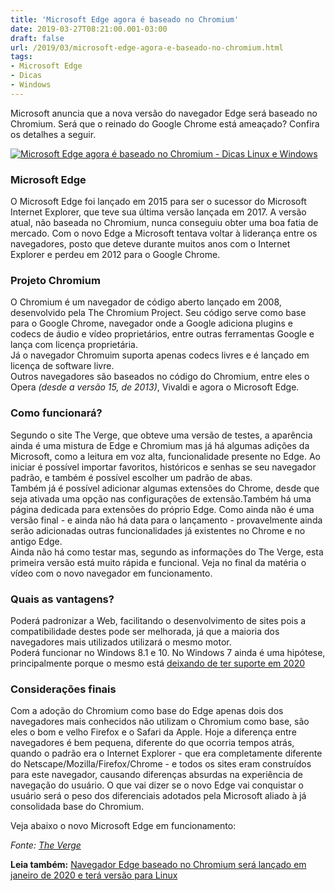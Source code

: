 ```yaml
---
title: 'Microsoft Edge agora é baseado no Chromium'
date: 2019-03-27T08:21:00.001-03:00
draft: false
url: /2019/03/microsoft-edge-agora-e-baseado-no-chromium.html
tags: 
- Microsoft Edge
- Dicas
- Windows
---
```


Microsoft anuncia que a nova versão do navegador Edge será baseado no Chromium. Será que o reinado do Google Chrome está ameaçado? Confira os detalhes a seguir.

  
  
  

[![Microsoft Edge agora é baseado no Chromium - Dicas Linux e Windows](https://4.bp.blogspot.com/-y_VwxnPtWqM/XJtbQ3XkVDI/AAAAAAAAK4E/NR7vf3pCkK8hWZXkzg0_urmQRd9TBqhJgCLcBGAs/s200/edge.png "Microsoft Edge agora é baseado no Chromium - Dicas Linux e Windows")](https://4.bp.blogspot.com/-y_VwxnPtWqM/XJtbQ3XkVDI/AAAAAAAAK4E/NR7vf3pCkK8hWZXkzg0_urmQRd9TBqhJgCLcBGAs/s1600/edge.png)

### Microsoft Edge

O Microsoft Edge foi lançado em 2015 para ser o sucessor do Microsoft Internet Explorer, que teve sua última versão lançada em 2017. A versão atual, não baseada no Chromium, nunca conseguiu obter uma boa fatia de mercado. Com o novo Edge a Microsoft tentava voltar à liderança entre os navegadores, posto que deteve durante muitos anos com o Internet Explorer e perdeu em 2012 para o Google Chrome.

  

### Projeto Chromium

O Chromium é um navegador de código aberto lançado em 2008, desenvolvido pela The Chromium Project. Seu código serve como base para o Google Chrome, navegador onde a Google adiciona plugins e codecs de áudio e vídeo proprietários, entre outras ferramentas Google e lança com licença proprietária.  
Já o navegador Chromuim suporta apenas codecs livres e é lançado em licença de software livre.  
Outros navegadores são baseados no código do Chromium, entre eles o Opera _(desde a versão 15, de 2013)_, Vivaldi e agora o Microsoft Edge.

  

### Como funcionará?

Segundo o site The Verge, que obteve uma versão de testes, a aparência ainda é uma mistura de Edge e Chromium mas já há algumas adições da Microsoft, como a leitura em voz alta, funcionalidade presente no Edge. Ao iniciar é possível importar favoritos, históricos e senhas se seu navegador padrão, e também é possível escolher um padrão de abas.  
Também já é possível adicionar algumas extensões do Chrome, desde que seja ativada uma opção nas configurações de extensão.Também há uma página dedicada para extensões do próprio Edge. Como ainda não é uma versão final - e ainda não há data para o lançamento - provavelmente ainda serão adicionadas outras funcionalidades já existentes no Chrome e no antigo Edge.  
Ainda não há como testar mas, segundo as informações do The Verge, esta primeira versão está muito rápida e funcional. Veja no final da matéria o vídeo com o novo navegador em funcionamento.

  

### Quais as vantagens?

Poderá padronizar a Web, facilitando o desenvolvimento de sites pois a compatibilidade destes pode ser melhorada, já que a maioria dos navegadores mais utilizados utilizará o mesmo motor.  
Poderá funcionar no Windows 8.1 e 10. No Windows 7 ainda é uma hipótese, principalmente porque o mesmo está [deixando de ter suporte em 2020](https://info.wsouza.com.br/2019/03/microsoft-alerta-usuarios-do-windows-7-sobre-atualizacao-para-o-windows-10.html)

  

### Considerações finais

Com a adoção do Chromium como base do Edge apenas dois dos navegadores mais conhecidos não utilizam o Chromium como base, são eles o bom e velho Firefox e o Safari da Apple. Hoje a diferença entre navegadores é bem pequena, diferente do que ocorria tempos atrás, quando o padrão era o Internet Explorer - que era completamente diferente do Netscape/Mozilla/Firefox/Chrome - e todos os sites eram construídos para este navegador, causando diferenças absurdas na experiência de navegação do usuário. O que vai dizer se o novo Edge vai conquistar o usuário será o peso dos diferenciais adotados pela Microsoft aliado à já consolidada base do Chromium.  
  
Veja abaixo o novo Microsoft Edge em funcionamento:  
  

  
_Fonte: [The Verge](https://www.theverge.com/2019/3/23/18278465/microsoft-edge-chromium-browser-screenshots-features-hands-on)_  
  
**Leia também:** [Navegador Edge baseado no Chromium será lançado em janeiro de 2020 e terá versão para Linux](https://info.wsouza.com.br/2019/11/navegador-edge-tem-data-de-lancamento-com-versao-para-linux.html)